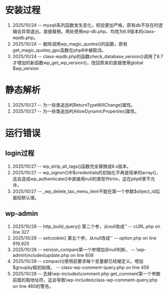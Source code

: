 # 安装过程

1. 2025/10/24 -- mysqli系列函数发生变化，校验更加严格，原有db不存在时逻辑会异常退出。直接替换。两处使用wp-db.php，均改为6.9版本的class-wpdb.php。
2. 2025/10/24 -- 删除调用wp_magic_quotes()的函数，原有get_magic_quotes_gpc函数在php8中被取消。
3. 2025/10/24 -- class-wpdb.php的函数check_database_version()调用了6.7才增加的新函数wp_get_wp_version()，改回原来的直接使用global $wp_version

# 静态解析

1. 2025/10/27 -- 为一些类追加#[ReturnTypeWillChange]属性。
2. 2025/10/27 -- 为一些类追加#[AllowDynamicProperties]属性。

# 运行错误

## login过程

1. 2025/10/27 -- wp_strip_all_tags()函数完全替换成6.x版本。
2. 2025/10/27 -- wp_signon()中$credentials的初始化不再是简单的array()，这会造成wp_authenticate()中直接用null的类型作trim，这在php8里不允许。
3. 2025/10/27 -- _wp_delete_tax_menu_item不能在第一个参数$object_id后面给默认值。

## wp-admin
1. 2025/10/28 -- http_build_query() 第二个参，从null改成'' -- cURL.php on line 327
2. 2025/10/28 -- setcookie() 第五个参，从null改成'' -- option.php on line 919,920
3. 2025/10/28 -- version_compare第一个参增加非null判断。 -- \wp-admin\includes\update.php  on line 608
4. 2025/10/28 -- compact()使用前要求每个变量都已经被定义。增加$groupby赋初始值。 -- class-wp-comment-query.php on line 459
5. 2025/10/28 -- 去掉\wp-includes\comment.php get_comment第一个参数前面的取地址符。这会导致\wp-includes\class-wp-comment-query.php on line 460的警告。
